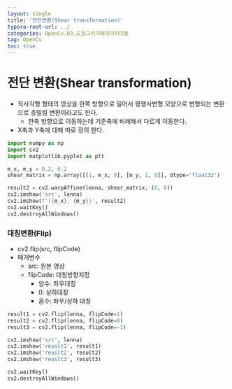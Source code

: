 ```yaml
---
layout: single
title: '전단변환(Shear transformation)'
typora-root-url: ../
categories: OpenCv.03.도형그리기와이미지이동
tag: OpenCv
toc: true
---
```


# 전단 변환(Shear transformation)
- 직사각형 형태의 영상을 한쪽 방향으로 밀어서 평행사변형 모양으로 변형되는 변환으로 층밀림 변환이라고도 한다.
    - 한축 방향으로 이동하는데 기준축에 비례해서 다르게 이동한다.
- X축과 Y축에 대해 따로 정의 한다.



```python
import numpy as np
import cv2
import matplotlib.pyplot as plt
```




```python
m_x, m_y = 0.2, 0.2
shear_matrix = np.array([[1, m_x, 0], [m_y, 1, 0]], dtype='float32')

result2 = cv2.warpAffine(lenna, shear_matrix, (0, 0))
cv2.imshow('src', lenna)
cv2.imshow(f'({m_x}, {m_y})', result2)
cv2.waitKey()
cv2.destroyAllWindows()
```



### 대칭변환(Flip)
- cv2.flip(src, flipCode)
- 매개변수
    - src: 원본 영상
    - flipCode: 대칭방향지정
        - 양수: 좌우대칭
        - 0: 상하대칭
        - 음수: 좌우/상하 대칭



```python
result1 = cv2.flip(lenna, flipCode=1)
result2 = cv2.flip(lenna, flipCode=0)
result3 = cv2.flip(lenna, flipCode=-1)

cv2.imshow('src', lenna)
cv2.imshow('reuslt1', result1)
cv2.imshow('reuslt2', result2)
cv2.imshow('reuslt3', result3)

cv2.waitKey()
cv2.destroyAllWindows()
```
